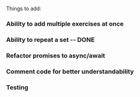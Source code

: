 Things to add:

### Ability to add multiple exercises at once

### Ability to repeat a set -- DONE

### Refactor promises to async/await

### Comment code for better understandability

### Testing
